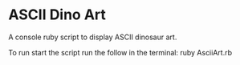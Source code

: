 # ASCII Dino Art

A console ruby script to display ASCII dinosaur art.

To run start the script run the follow in the terminal:
    ruby AsciiArt.rb
